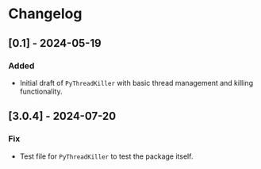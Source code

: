 # Changelog
## [0.1] - 2024-05-19
### Added
* Initial draft of `PyThreadKiller` with basic thread management and killing functionality.

## [3.0.4] - 2024-07-20
### Fix
* Test file for `PyThreadKiller` to test the package itself.
